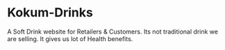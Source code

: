 # Kokum-Drinks
A Soft Drink website for Retailers &amp; Customers. Its not traditional drink we are selling. It gives us lot of Health benefits.
